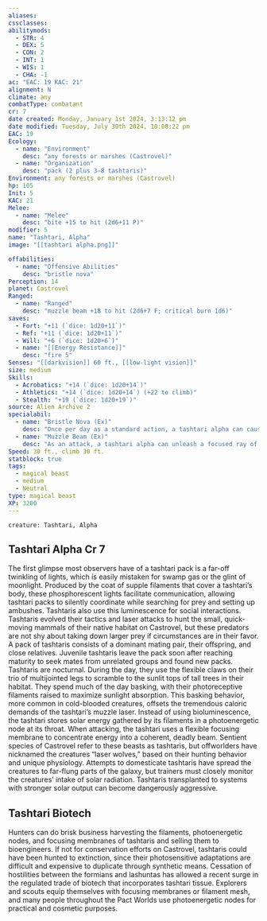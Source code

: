 ```yaml
---
aliases: 
cssclasses:
abilitymods:
  - STR: 4
  - DEX: 5
  - CON: 2
  - INT: 1
  - WIS: 1
  - CHA: -1
ac: "EAC: 19 KAC: 21"
alignment: N
climate: any
combatType: combatant
cr: 7
date created: Monday, January 1st 2024, 3:13:12 pm
date modified: Tuesday, July 30th 2024, 10:08:22 pm
EAC: 19
Ecology:
  - name: "Environment"
    desc: "any forests or marshes (Castrovel)"
  - name: "Organization"
    desc: "pack (2 plus 3–8 tashtaris)"
Environment: any forests or marshes (Castrovel)
hp: 105
Init: 5
KAC: 21
Melee:
  - name: "Melee"
    desc: "bite +15 to hit (2d6+11 P)"
modifier: 5
name: "Tashtari, Alpha"
image: "[[tashtari alpha.png]]"

offabilities:
  - name: "Offensive Abilities"
    desc: "bristle nova"
Perception: 14
planet: Castrovel
Ranged:
  - name: "Ranged"
    desc: "muzzle beam +18 to hit (2d6+7 F; critical burn 1d6)"
saves:
  - Fort: "+11 (`dice: 1d20+11`)"
  - Ref: "+11 (`dice: 1d20+11`)"
  - Will: "+6 (`dice: 1d20+6`)"
  - name: "[[Energy Resistance]]"
    desc: "fire 5"
Senses: "[[darkvision]] 60 ft., [[low-light vision]]"
size: medium
Skills:
  - Acrobatics: "+14 (`dice: 1d20+14`)"
  - Athletics: "+14 (`dice: 1d20+14`) (+22 to climb)"
  - Stealth: "+19 (`dice: 1d20+19`)"
source: Alien Archive 2 
specialabil:
  - name: "Bristle Nova (Ex)"
    desc: "Once per day as a standard action, a tashtari alpha can cause its filaments to flare with intense light. Each creature within 60 feet must succeed at a DC 15 fortitude save or be blinded for 1d4 rounds. Creatures that succeed at this save are instead dazzled for 1 round. This ability has no effect on [[Sightless Ex]] creatures. Tashtaris and tashtari alphas are immune to the effects of this ability."
  - name: "Muzzle Beam (Ex)"
    desc: "As an attack, a tashtari alpha can unleash a focused ray of light from its mouth that can burn a target like the beam of a laser rifle. This ray has a range increment of 120 feet."
Speed: 30 ft., climb 30 ft.
statblock: true
tags:
  - magical beast
  - medium
  - Neutral
type: magical beast
XP: 3200
---
```


```statblock
creature: Tashtari, Alpha
```

## Tashtari Alpha Cr 7

The first glimpse most observers have of a tashtari pack is a far-off twinkling of lights, which is easily mistaken for swamp gas or the glint of moonlight. Produced by the coat of supple filaments that cover a tashtari’s body, these phosphorescent lights facilitate communication, allowing tashtari packs to silently coordinate while searching for prey and setting up ambushes. Tashtaris also use this luminescence for social interactions. Tashtaris evolved their tactics and laser attacks to hunt the small, quick-moving mammals of their native habitat on Castrovel, but these predators are not shy about taking down larger prey if circumstances are in their favor.
A pack of tashtaris consists of a dominant mating pair, their offspring, and close relatives. Juvenile tashtaris leave the pack soon after reaching maturity to seek mates from unrelated groups and found new packs.
Tashtaris are nocturnal. During the day, they use the flexible claws on their trio of multijointed legs to scramble to the sunlit tops of tall trees in their habitat. They spend much of the day basking, with their photoreceptive filaments raised to maximize sunlight absorption. This basking behavior, more common in cold-blooded creatures, offsets the tremendous caloric demands of the tashtari’s muzzle laser. Instead of using bioluminescence, the tashtari stores solar energy gathered by its filaments in a photoenergetic node at its throat. When attacking, the tashtari uses a flexible focusing membrane to concentrate energy into a coherent, deadly beam.
Sentient species of Castrovel refer to these beasts as tashtaris, but offworlders have nicknamed the creatures “laser wolves,” based on their hunting behavior and unique physiology. Attempts to domesticate tashtaris have spread the creatures to far-flung parts of the galaxy, but trainers must closely monitor the creatures’ intake of solar radiation. Tashtaris transplanted to systems with stronger solar output can become dangerously aggressive.

## Tashtari Biotech

Hunters can do brisk business harvesting the filaments, photoenergetic nodes, and focusing membranes of tashtaris and selling them to bioengineers. If not for conservation efforts on Castrovel, tashtaris could have been hunted to extinction, since their photosensitive adaptations are difficult and expensive to duplicate through synthetic means. Cessation of hostilities between the formians and lashuntas has allowed a recent surge in the regulated trade of biotech that incorporates tashtari tissue. Explorers and scouts equip themselves with focusing membranes or filament mesh, and many people throughout the Pact Worlds use photoenergetic nodes for practical and cosmetic purposes.
